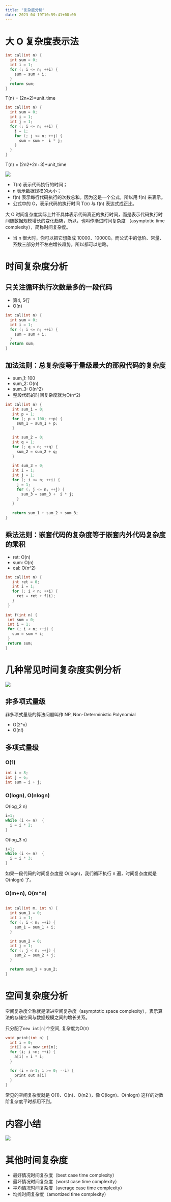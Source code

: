 ```yaml
---
title: "复杂度分析"
date: 2023-04-19T10:59:41+08:00
---
```


# 大 O 复杂度表示法

```c
int cal(int n) {
  int sum = 0;
  int i = 1;
  for (; i <= n; ++i) {
    sum = sum + i;
  }
  return sum;
}
```

T(n) = (2n+2)*unit_time

```c
int cal(int n) {
  int sum = 0;
  int i = 1;
  int j = 1;
  for (; i <= n; ++i) {
    j = 1;
    for (; j <= n; ++j) {
      sum = sum +  i * j;
    }
  }
}
```

T(n) = (2n2+2n+3)*unit_time

![](https://static001.geekbang.org/resource/image/22/ef/22900968aa2b190072c985a08b0e92ef.png?wh=1133*109)

- T(n) 表示代码执行的时间；
- n 表示数据规模的大小；
- f(n) 表示每行代码执行的次数总和。因为这是一个公式，所以用 f(n) 来表示。
- 公式中的 O，表示代码的执行时间 T(n) 与 f(n) 表达式成正比。

大 O 时间复杂度实际上并不具体表示代码真正的执行时间，而是表示代码执行时间随数据规模增长的变化趋势，所以，也叫作渐进时间复杂度
（asymptotic time complexity），简称时间复杂度。

- 当 n 很大时，你可以把它想象成 10000、100000。而公式中的低阶、常量、系数三部分并不左右增长趋势，所以都可以忽略。

# 时间复杂度分析

## 只关注循环执行次数最多的一段代码

- 第4, 5行
- O(n)

```c
int cal(int n) {
  int sum = 0;
  int i = 1;
  for (; i <= n; ++i) {
    sum = sum + i;
  }
  return sum;
}
```

## 加法法则：总复杂度等于量级最大的那段代码的复杂度

- sum_1: 100
- sum_2: O(n)
- sum_3: O(n^2)
- 整段代码的时间复杂度就为O(n^2)

```c
int cal(int n) {
   int sum_1 = 0;
   int p = 1;
   for (; p < 100; ++p) {
     sum_1 = sum_1 + p;
   }

   int sum_2 = 0;
   int q = 1;
   for (; q < n; ++q) {
     sum_2 = sum_2 + q;
   }
 
   int sum_3 = 0;
   int i = 1;
   int j = 1;
   for (; i <= n; ++i) {
     j = 1; 
     for (; j <= n; ++j) {
       sum_3 = sum_3 +  i * j;
     }
   }
 
   return sum_1 + sum_2 + sum_3;
}
```

## 乘法法则：嵌套代码的复杂度等于嵌套内外代码复杂度的乘积

- ret: O(n)
- sum: O(n)
- cal: O(n^2)

```c
int cal(int n) {
   int ret = 0; 
   int i = 1;
   for (; i < n; ++i) {
     ret = ret + f(i);
   } 
 } 
 
int f(int n) {
 int sum = 0;
 int i = 1;
 for (; i < n; ++i) {
   sum = sum + i;
 } 
 return sum;
}
```

# 几种常见时间复杂度实例分析

![](https://static001.geekbang.org/resource/image/37/0a/3723793cc5c810e9d5b06bc95325bf0a.jpg?wh=1142*572)

## 非多项式量级

非多项式量级的算法问题叫作 NP, Non-Deterministic Polynomial

- O(2^n)
- O(n!)

## 多项式量级

### O(1)

```c
int i = 8;
int j = 6;
int sum = i + j;
```

### O(logn), O(nlogn)

O(log_2 n)

```c
i=1;
while (i <= n)  {
  i = i * 2;
}
```

O(log_3 n)

```c
i=1;
while (i <= n)  {
  i = i * 3;
}
```

如果一段代码的时间复杂度是 O(logn)，我们循环执行 n 遍，时间复杂度就是 O(nlogn) 了。

### O(m+n), O(m*n)

```c

int cal(int m, int n) {
  int sum_1 = 0;
  int i = 1;
  for (; i < m; ++i) {
    sum_1 = sum_1 + i;
  }

  int sum_2 = 0;
  int j = 1;
  for (; j < n; ++j) {
    sum_2 = sum_2 + j;
  }

  return sum_1 + sum_2;
}
```

# 空间复杂度分析

空间复杂度全称就是渐进空间复杂度（asymptotic space complexity），表示算法的存储空间与数据规模之间的增长关系。

只分配了`new int[n]`个空间, 复杂度为O(n)

```c
void print(int n) {
  int i = 0;
  int[] a = new int[n];
  for (i; i <n; ++i) {
    a[i] = i * i;
  }

  for (i = n-1; i >= 0; --i) {
    print out a[i]
  }
}
```

常见的空间复杂度就是 O(1)、O(n)、O(n2 )，像 O(logn)、O(nlogn) 这样的对数阶复杂度平时都用不到。

# 内容小结

![](https://static001.geekbang.org/resource/image/49/04/497a3f120b7debee07dc0d03984faf04.jpg?wh=1142*640)

# 其他时间复杂度

- 最好情况时间复杂度（best case time complexity）
- 最坏情况时间复杂度（worst case time complexity）
- 平均情况时间复杂度（average case time complexity）
- 均摊时间复杂度（amortized time complexity）
